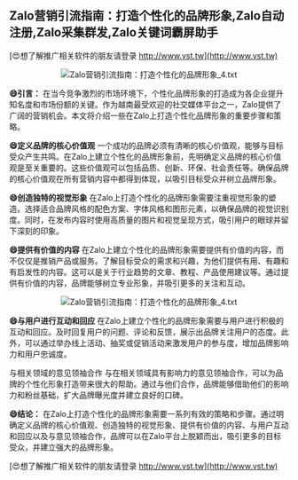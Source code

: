 ## **Zalo营销引流指南：打造个性化的品牌形象,Zalo自动注册,Zalo采集群发,Zalo关键词霸屏助手**

[😍想了解推广相关软件的朋友请登录 http://www.vst.tw](http://www.vst.tw)

 <center><img src="https://vst.tw/MP4/tuiguang/png/3.png" alt="Zalo营销引流指南：打造个性化的品牌形象_4.txt"></center>

**😄引言：**
在当今竞争激烈的市场环境下，个性化品牌形象的打造成为各企业提升知名度和市场份额的关键。作为越南最受欢迎的社交媒体平台之一，Zalo提供了广阔的营销机会。本文将介绍一些在Zalo上打造个性化品牌形象的重要步骤和策略。

**😄定义品牌的核心价值观**
一个成功的品牌必须有清晰的核心价值观，能够与目标受众产生共鸣。在Zalo上建立个性化的品牌形象前，先明确定义品牌的核心价值观是至关重要的。这些价值观可以包括品质、创新、环保、社会责任等。确保品牌的核心价值观在所有营销内容中都得到体现，以吸引目标受众并树立品牌形象。

**😄创造独特的视觉形象**
在Zalo上打造个性化的品牌形象需要注重视觉形象的塑造。选择适合品牌风格的配色方案、字体风格和图形元素，以确保品牌的视觉识别度。同时，在发布内容时使用高质量的图片和视觉呈现方式，吸引用户的眼球并留下深刻的印象。

**😄提供有价值的内容**
在Zalo上建立个性化的品牌形象需要提供有价值的内容，而不仅仅是推销产品或服务。了解目标受众的需求和兴趣，为他们提供有用、有趣和有启发性的内容。这可以是关于行业趋势的文章、教程、产品使用建议等。通过提供有价值的内容，品牌能够树立专业形象，并吸引更多的关注和互动。

 <center><img src="https://vst.tw/MP4/tuiguang/png/7.png" alt="Zalo营销引流指南：打造个性化的品牌形象_4.txt"></center>

**😄与用户进行互动和回应**
在Zalo上建立个性化的品牌形象需要与用户进行积极的互动和回应。及时回复用户的问题、评论和反馈，展示出品牌关注用户的态度。此外，可以通过举办线上活动、抽奖或促销活动来激发用户的参与度，增加品牌影响力和用户忠诚度。

与相关领域的意见领袖合作
与在相关领域具有影响力的意见领袖合作，可以为品牌的个性化形象打造带来很大的帮助。通过与他们合作，品牌能够借助他们的影响力和粉丝基础，扩大品牌曝光度并建立良好的口碑。

**😄结论：**
在Zalo上打造个性化的品牌形象需要一系列有效的策略和步骤。通过明确定义品牌的核心价值观、创造独特的视觉形象、提供有价值的内容、与用户互动和回应以及与意见领袖合作，品牌可以在Zalo平台上脱颖而出，吸引更多的目标受众，并建立强大的品牌形象。

[😍想了解推广相关软件的朋友请登录 http://www.vst.tw](http://www.vst.tw)




